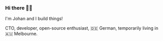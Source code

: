 ### Hi there 👋🏻

I'm Johan and I build things!

CTO, developer, open-source enthusiast, 🇩🇪 German, temporarily living in 🇦🇺 Melbourne.
